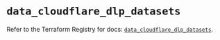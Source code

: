 # `data_cloudflare_dlp_datasets`

Refer to the Terraform Registry for docs: [`data_cloudflare_dlp_datasets`](https://registry.terraform.io/providers/cloudflare/cloudflare/4.42.0/docs/data-sources/dlp_datasets).
